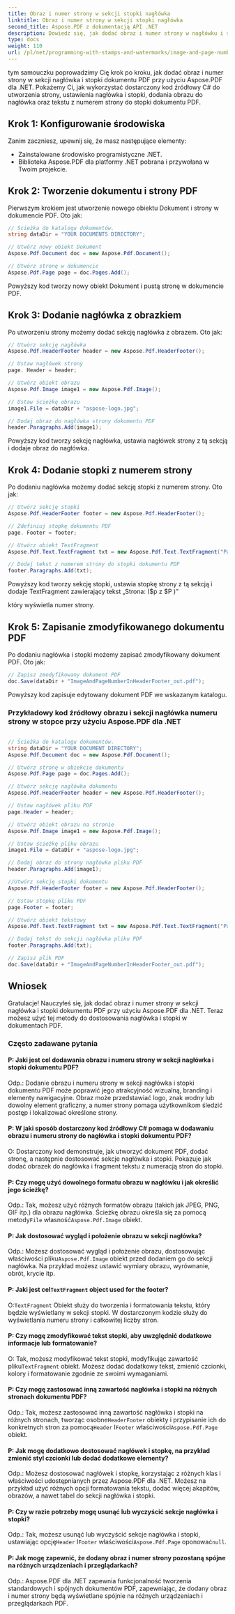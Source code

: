 ```yaml
---
title: Obraz i numer strony w sekcji stopki nagłówka
linktitle: Obraz i numer strony w sekcji stopki nagłówka
second_title: Aspose.PDF z dokumentacją API .NET
description: Dowiedz się, jak dodać obraz i numer strony w nagłówku i stopce dokumentu PDF za pomocą Aspose.
type: docs
weight: 110
url: /pl/net/programming-with-stamps-and-watermarks/image-and-page-number-in-header-footer-section/
---
```

tym samouczku poprowadzimy Cię krok po kroku, jak dodać obraz i numer strony w sekcji nagłówka i stopki dokumentu PDF przy użyciu Aspose.PDF dla .NET. Pokażemy Ci, jak wykorzystać dostarczony kod źródłowy C# do utworzenia strony, ustawienia nagłówka i stopki, dodania obrazu do nagłówka oraz tekstu z numerem strony do stopki dokumentu PDF.

## Krok 1: Konfigurowanie środowiska

Zanim zaczniesz, upewnij się, że masz następujące elementy:

- Zainstalowane środowisko programistyczne .NET.
- Biblioteka Aspose.PDF dla platformy .NET pobrana i przywołana w Twoim projekcie.

## Krok 2: Tworzenie dokumentu i strony PDF

Pierwszym krokiem jest utworzenie nowego obiektu Dokument i strony w dokumencie PDF. Oto jak:

```csharp
// Ścieżka do katalogu dokumentów.
string dataDir = "YOUR DOCUMENTS DIRECTORY";

// Utwórz nowy obiekt Dokument
Aspose.Pdf.Document doc = new Aspose.Pdf.Document();

// Utwórz stronę w dokumencie
Aspose.Pdf.Page page = doc.Pages.Add();
```

Powyższy kod tworzy nowy obiekt Dokument i pustą stronę w dokumencie PDF.

## Krok 3: Dodanie nagłówka z obrazkiem

Po utworzeniu strony możemy dodać sekcję nagłówka z obrazem. Oto jak:

```csharp
// Utwórz sekcję nagłówka
Aspose.Pdf.HeaderFooter header = new Aspose.Pdf.HeaderFooter();

// Ustaw nagłówek strony
page. Header = header;

// Utwórz obiekt obrazu
Aspose.Pdf.Image image1 = new Aspose.Pdf.Image();

// Ustaw ścieżkę obrazu
image1.File = dataDir + "aspose-logo.jpg";

// Dodaj obraz do nagłówka strony dokumentu PDF
header.Paragraphs.Add(image1);
```

Powyższy kod tworzy sekcję nagłówka, ustawia nagłówek strony z tą sekcją i dodaje obraz do nagłówka.

## Krok 4: Dodanie stopki z numerem strony

Po dodaniu nagłówka możemy dodać sekcję stopki z numerem strony. Oto jak:

```csharp
// Utwórz sekcję stopki
Aspose.Pdf.HeaderFooter footer = new Aspose.Pdf.HeaderFooter();

// Zdefiniuj stopkę dokumentu PDF
page. Footer = footer;

// Utwórz obiekt TextFragment
Aspose.Pdf.Text.TextFragment txt = new Aspose.Pdf.Text.TextFragment("Page: ($p of $P)");

// Dodaj tekst z numerem strony do stopki dokumentu PDF
footer.Paragraphs.Add(txt);
```

Powyższy kod tworzy sekcję stopki, ustawia stopkę strony z tą sekcją i dodaje TextFragment zawierający tekst „Strona: ($p z $P )”

  który wyświetla numer strony.

## Krok 5: Zapisanie zmodyfikowanego dokumentu PDF

Po dodaniu nagłówka i stopki możemy zapisać zmodyfikowany dokument PDF. Oto jak:

```csharp
// Zapisz zmodyfikowany dokument PDF
doc.Save(dataDir + "ImageAndPageNumberInHeaderFooter_out.pdf");
```

Powyższy kod zapisuje edytowany dokument PDF we wskazanym katalogu.

### Przykładowy kod źródłowy obrazu i sekcji nagłówka numeru strony w stopce przy użyciu Aspose.PDF dla .NET 
```csharp

// Ścieżka do katalogu dokumentów.
string dataDir = "YOUR DOCUMENT DIRECTORY";
Aspose.Pdf.Document doc = new Aspose.Pdf.Document();

// Utwórz stronę w obiekcie dokumentu
Aspose.Pdf.Page page = doc.Pages.Add();

// Utwórz sekcję nagłówka dokumentu
Aspose.Pdf.HeaderFooter header = new Aspose.Pdf.HeaderFooter();

// Ustaw nagłówek pliku PDF
page.Header = header;

// Utwórz obiekt obrazu na stronie
Aspose.Pdf.Image image1 = new Aspose.Pdf.Image();

// Ustaw ścieżkę pliku obrazu
image1.File = dataDir + "aspose-logo.jpg";

// Dodaj obraz do strony nagłówka pliku PDF
header.Paragraphs.Add(image1);

//Utwórz sekcję stopki dokumentu
Aspose.Pdf.HeaderFooter footer = new Aspose.Pdf.HeaderFooter();

// Ustaw stopkę pliku PDF
page.Footer = footer;

// Utwórz obiekt tekstowy
Aspose.Pdf.Text.TextFragment txt = new Aspose.Pdf.Text.TextFragment("Page: ($p of $P ) ");

// Dodaj tekst do sekcji nagłówka pliku PDF
footer.Paragraphs.Add(txt);

// Zapisz plik PDF
doc.Save(dataDir + "ImageAndPageNumberInHeaderFooter_out.pdf");

```

## Wniosek

Gratulacje! Nauczyłeś się, jak dodać obraz i numer strony w sekcji nagłówka i stopki dokumentu PDF przy użyciu Aspose.PDF dla .NET. Teraz możesz użyć tej metody do dostosowania nagłówka i stopki w dokumentach PDF.

### Często zadawane pytania

#### P: Jaki jest cel dodawania obrazu i numeru strony w sekcji nagłówka i stopki dokumentu PDF?

Odp.: Dodanie obrazu i numeru strony w sekcji nagłówka i stopki dokumentu PDF może poprawić jego atrakcyjność wizualną, branding i elementy nawigacyjne. Obraz może przedstawiać logo, znak wodny lub dowolny element graficzny, a numer strony pomaga użytkownikom śledzić postęp i lokalizować określone strony.

#### P: W jaki sposób dostarczony kod źródłowy C# pomaga w dodawaniu obrazu i numeru strony do nagłówka i stopki dokumentu PDF?

O: Dostarczony kod demonstruje, jak utworzyć dokument PDF, dodać stronę, a następnie dostosować sekcje nagłówka i stopki. Pokazuje jak dodać obrazek do nagłówka i fragment tekstu z numeracją stron do stopki.

#### P: Czy mogę użyć dowolnego formatu obrazu w nagłówku i jak określić jego ścieżkę?

 Odp.: Tak, możesz użyć różnych formatów obrazu (takich jak JPEG, PNG, GIF itp.) dla obrazu nagłówka. Ścieżkę obrazu określa się za pomocą metody`File` własność`Aspose.Pdf.Image` obiekt.

#### P: Jak dostosować wygląd i położenie obrazu w sekcji nagłówka?

 Odp.: Możesz dostosować wygląd i położenie obrazu, dostosowując właściwości pliku`Aspose.Pdf.Image` obiekt przed dodaniem go do sekcji nagłówka. Na przykład możesz ustawić wymiary obrazu, wyrównanie, obrót, krycie itp.

####  P: Jaki jest cel`TextFragment` object used for the footer?

 O:`TextFragment` Obiekt służy do tworzenia i formatowania tekstu, który będzie wyświetlany w sekcji stopki. W dostarczonym kodzie służy do wyświetlania numeru strony i całkowitej liczby stron.

#### P: Czy mogę zmodyfikować tekst stopki, aby uwzględnić dodatkowe informacje lub formatowanie?

 O: Tak, możesz modyfikować tekst stopki, modyfikując zawartość pliku`TextFragment` obiekt. Możesz dodać dodatkowy tekst, zmienić czcionki, kolory i formatowanie zgodnie ze swoimi wymaganiami.

#### P: Czy mogę zastosować inną zawartość nagłówka i stopki na różnych stronach dokumentu PDF?

 Odp.: Tak, możesz zastosować inną zawartość nagłówka i stopki na różnych stronach, tworząc osobne`HeaderFooter` obiekty i przypisanie ich do konkretnych stron za pomocą`Header` I`Footer` właściwości`Aspose.Pdf.Page` obiekt.

#### P: Jak mogę dodatkowo dostosować nagłówek i stopkę, na przykład zmienić styl czcionki lub dodać dodatkowe elementy?

Odp.: Możesz dostosować nagłówek i stopkę, korzystając z różnych klas i właściwości udostępnianych przez Aspose.PDF dla .NET. Możesz na przykład użyć różnych opcji formatowania tekstu, dodać więcej akapitów, obrazów, a nawet tabel do sekcji nagłówka i stopki.

#### P: Czy w razie potrzeby mogę usunąć lub wyczyścić sekcje nagłówka i stopki?

Odp.: Tak, możesz usunąć lub wyczyścić sekcje nagłówka i stopki, ustawiając opcję`Header` I`Footer` właściwości`Aspose.Pdf.Page` oponować`null`.

#### P: Jak mogę zapewnić, że dodany obraz i numer strony pozostaną spójne na różnych urządzeniach i przeglądarkach?

Odp.: Aspose.PDF dla .NET zapewnia funkcjonalność tworzenia standardowych i spójnych dokumentów PDF, zapewniając, że dodany obraz i numer strony będą wyświetlane spójnie na różnych urządzeniach i przeglądarkach PDF.